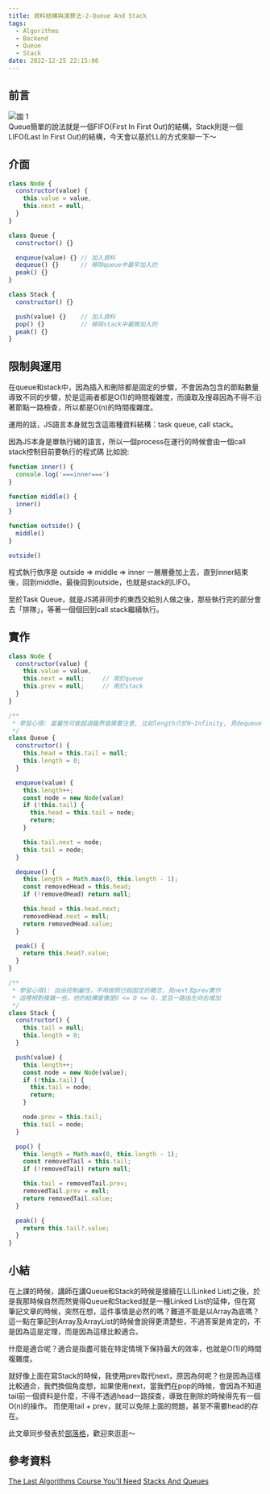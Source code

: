 ```yaml
---
title: 資料結構與演算法-2-Queue And Stack
tags:
  - Algorithms
  - Backend
  - Queue
  - Stack
date: 2022-12-25 22:15:06
---
```

## 前言
![圖 1](https://i.imgur.com/MGEaiZz.png)  
Queue簡單的說法就是一個FIFO(First In First Out)的結構，Stack則是一個LIFO(Last In First Out)的結構，今天會以基於LL的方式來聊一下～

<!-- more -->
## 介面
```js
class Node {
  constructor(value) {
    this.value = value,
    this.next = null;
  }
}

class Queue {
  constructor() {}

  enqueue(value) {} // 加入資料
  dequeue() {}      // 移除queue中最早加入的
  peak() {}
}

class Stack {
  constructor() {}

  push(value) {}    // 加入資料
  pop() {}          // 移除stack中最晚加入的
  peak() {}
}
```

## 限制與運用
在queue和stack中，因為插入和刪除都是固定的步驟，不會因為包含的節點數量導致不同的步驟，於是這兩者都是O(1)的時間複雜度，而讀取及搜尋因為不得不沿著節點一路檢查，所以都是O(n)的時間複雜度。

運用的話，JS語言本身就包含這兩種資料結構：task queue, call stack。

因為JS本身是單執行緒的語言，所以一個process在運行的時候會由一個call stack控制目前要執行的程式碼
比如說:
```js
function inner() {
  console.log('===inner===')
}

function middle() {
  inner()
}

function outside() {
  middle()
}

outside()
```

程式執行依序是 outside => middle => inner 一層層疊加上去，直到inner結束後，回到middle，最後回到outside，也就是stack的LIFO。

至於Task Queue，就是JS將非同步的東西交給別人做之後，那些執行完的部分會去「排隊」，等著一個個回到call stack繼續執行。

## 實作
```js
class Node {
  constructor(value) {
    this.value = value,
    this.next = null;     // 用於queue
    this.prev = null;     // 用於stack
  }
}

/**
 * 學習心得: 當屬性可能超過臨界值需要注意, 比如length介於0~Infinity, 見dequeue
 */
class Queue {
  constructor() {
    this.head = this.tail = null;
    this.length = 0;
  }

  enqueue(value) {
    this.length++;
    const node = new Node(value)
    if (!this.tail) {
      this.head = this.tail = node;
      return;
    }

    this.tail.next = node;
    this.tail = node;
  }

  dequeue() {
    this.length = Math.max(0, this.length - 1);
    const removedHead = this.head;
    if (!removedHead) return null;

    this.head = this.head.next;
    removedHead.next = null;
    return removedHead.value;
  }

  peak() {
    return this.head?.value;
  }
}

/**
 * 學習心得1: 自由控制屬性，不用按照已經固定的概念，見next及prev實作
 * 這裡相對複雜一些，他的結構會像是O <= O <= O，並且一路由左向右增加
 */
class Stack {
  constructor() {
    this.tail = null;
    this.length = 0;
  }

  push(value) {
    this.length++;
    const node = new Node(value);
    if (!this.tail) {
      this.tail = node;
      return;
    }

    node.prev = this.tail;
    this.tail = node;
  }

  pop() {
    this.length = Math.max(0, this.length - 1);
    const removedTail = this.tail;
    if (!removedTail) return null;

    this.tail = removedTail.prev;
    removedTail.prev = null;
    return removedTail.value;
  }

  peak() {
    return this.tail?.value;
  }
}
```


## 小結
在上課的時候，講師在講Queue和Stack的時候是接續在LL(Linked List)之後，於是我那時候自然而然覺得Queue和Stacked就是一種Linked List的延伸，但在寫筆記文章的時候，突然在想，這件事情是必然的嗎？難道不能是以Array為底嗎？這一點在筆記到Array及ArrayList的時候會說得更清楚些，不過答案是肯定的，不是因為這是定理，而是因為這樣比較適合。

什麼是適合呢？適合是指盡可能在特定情境下保持最大的效率，也就是O(1)的時間複雜度。

就好像上面在寫Stack的時候，我使用prev取代next，原因為何呢？也是因為這樣比較適合，我們換個角度想，如果使用next，當我們在pop的時候，會因為不知道tail前一個資料是什麼，不得不透過head一路探查，導致在刪除的時候得先有一個O(n)的操作。
而使用tail + prev，就可以免除上面的問題，甚至不需要head的存在。

此文章同步發表於[部落格](https://tim80411.github.io/code-blog/)，歡迎來逛逛～

## 參考資料
[The Last Algorithms Course You'll Need](https://frontendmasters.com/courses/algorithms/)
[Stacks And Queues](https://gohighbrow.com/stacks-and-queues/)
